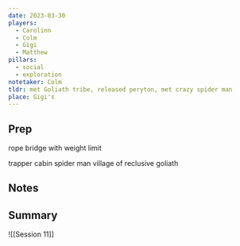 ```yaml
---
date: 2023-03-30
players:
  - Carolinn
  - Colm
  - Gigi
  - Matthew
pillars:
  - social
  - exploration
notetaker: Colm
tldr: met Goliath tribe, released peryton, met crazy spider man
place: Gigi's
---
```


## Prep
rope bridge with weight limit

trapper cabin
spider man
village of reclusive goliath

## Notes
## Summary
![[Session 11]]
